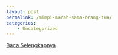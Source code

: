 ```yaml
---
layout: post
permalink: /mimpi-marah-sama-orang-tua/
categories:
    - Uncategorized
---
```


[Baca Selengkapnya](/08)